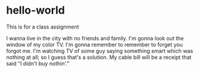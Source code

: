 # hello-world
This is for a class assignment

I wanna live in the city with no friends and family.
I'm gonna look out the window of my color TV.
I'm gonna remember to remember to forget you forgot me.
I'm watching TV of some guy saying something smart which was nothing at all;
so I guess that's a solution.
My cable bill will be a receipt that said "I didn't buy nothin'."
